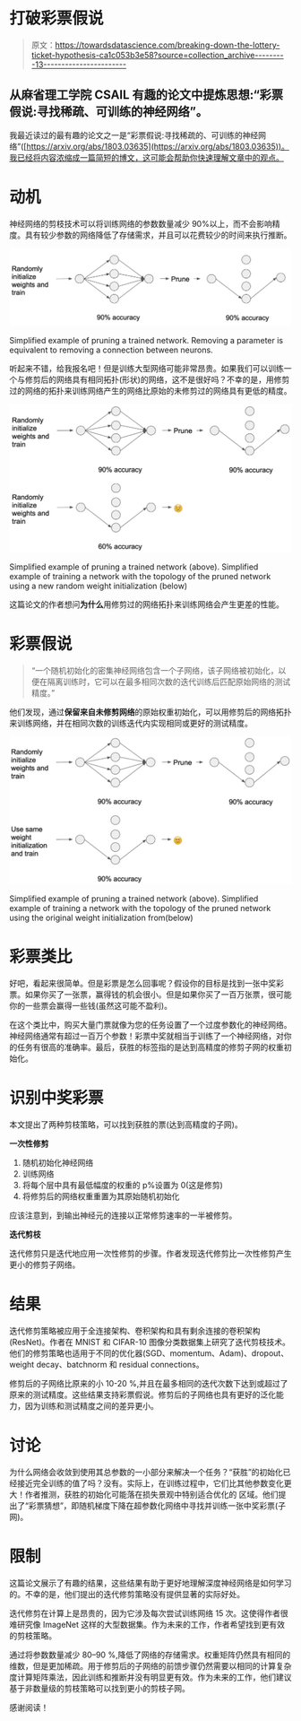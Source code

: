 # 打破彩票假说

> 原文：<https://towardsdatascience.com/breaking-down-the-lottery-ticket-hypothesis-ca1c053b3e58?source=collection_archive---------13----------------------->

## 从麻省理工学院 CSAIL 有趣的论文中提炼思想:“彩票假说:寻找稀疏、可训练的神经网络”。

我最近读过的最有趣的论文之一是“彩票假说:寻找稀疏的、可训练的神经网络”([https://arxiv.org/abs/1803.03635](https://arxiv.org/abs/1803.03635))。我已经将内容浓缩成一篇简短的博文，这可能会帮助你快速理解文章中的观点。

# 动机

神经网络的剪枝技术可以将训练网络的参数数量减少 90%以上，而不会影响精度。具有较少参数的网络降低了存储需求，并且可以花费较少的时间来执行推断。

![](img/6dabbc137736edae14f707ecf150bb4f.png)

Simplified example of pruning a trained network. Removing a parameter is equivalent to removing a connection between neurons.

听起来不错，给我报名吧！但是训练大型网络可能非常昂贵。如果我们可以训练一个与修剪后的网络具有相同拓扑(形状)的网络，这不是很好吗？不幸的是，用修剪过的网络的拓扑来训练网络产生的网络比原始的未修剪过的网络具有更低的精度。

![](img/25ffcbf0ab196bbb5dfb6a6ebaeab373.png)

Simplified example of pruning a trained network (above). Simplified example of training a network with the topology of the pruned network using a new random weight initialization (below)

这篇论文的作者想问**为什么**用修剪过的网络拓扑来训练网络会产生更差的性能。

# 彩票假说

> “一个随机初始化的密集神经网络包含一个子网络，该子网络被初始化，以便在隔离训练时，它可以在最多相同次数的迭代训练后匹配原始网络的测试精度。”

他们发现，通过**保留来自未修剪网络**的原始权重初始化，可以用修剪后的网络拓扑来训练网络，并在相同次数的训练迭代内实现相同或更好的测试精度。

![](img/eb84c19212ab66967126aafb2e8a33e2.png)

Simplified example of pruning a trained network (above). Simplified example of training a network with the topology of the pruned network using the original weight initialization from(below)

# 彩票类比

好吧，看起来很简单。但是彩票是怎么回事呢？假设你的目标是找到一张中奖彩票。如果你买了一张票，赢得钱的机会很小。但是如果你买了一百万张票，很可能你的一些票会赢得一些钱(虽然这可能不盈利)。

在这个类比中，购买大量门票就像为您的任务设置了一个过度参数化的神经网络。神经网络通常有超过一百万个参数！彩票中奖就相当于训练了一个神经网络，对你的任务有很高的准确率。最后，获胜的标签指的是达到高精度的修剪子网的权重初始化。

# 识别中奖彩票

本文提出了两种剪枝策略，可以找到获胜的票(达到高精度的子网)。

**一次性修剪**

1.  随机初始化神经网络
2.  训练网络
3.  将每个层中具有最低幅度的权重的 p%设置为 0(这是修剪)
4.  将修剪后的网络权重重置为其原始随机初始化

应该注意到，到输出神经元的连接以正常修剪速率的一半被修剪。

**迭代剪枝**

迭代修剪只是迭代地应用一次性修剪的步骤。作者发现迭代修剪比一次性修剪产生更小的修剪子网络。

# 结果

迭代修剪策略被应用于全连接架构、卷积架构和具有剩余连接的卷积架构(ResNet)。作者在 MNIST 和 CIFAR-10 图像分类数据集上研究了迭代剪枝技术。他们的修剪策略也适用于不同的优化器(SGD、momentum、Adam)、dropout、weight decay、batchnorm 和 residual connections。

修剪后的子网络比原来的小 10-20 %,并且在最多相同的迭代次数下达到或超过了原来的测试精度。这些结果支持彩票假说。修剪后的子网络也具有更好的泛化能力，因为训练和测试精度之间的差异更小。

# 讨论

为什么网络会收敛到使用其总参数的一小部分来解决一个任务？“获胜”的初始化已经接近完全训练的值了吗？没有。实际上，在训练过程中，它们比其他参数变化更大！作者推测，获胜的初始化可能落在损失景观中特别适合优化的
区域。他们提出了“彩票猜想”，即随机梯度下降在超参数化网络中寻找并训练一张中奖彩票(子网)。

# 限制

这篇论文展示了有趣的结果，这些结果有助于更好地理解深度神经网络是如何学习的。不幸的是，他们提出的迭代修剪策略没有提供显著的实际好处。

迭代修剪在计算上是昂贵的，因为它涉及每次尝试训练网络 15 次。这使得作者很难研究像 ImageNet 这样的大型数据集。作为未来的工作，作者希望找到更有效的剪枝策略。

通过将参数数量减少 80–90 %,降低了网络的存储需求。权重矩阵仍然具有相同的维数，但是更加稀疏。用于修剪后的子网络的前馈步骤仍然需要以相同的计算复杂度计算矩阵乘法，因此训练和推断并没有明显更有效。作为未来的工作，他们建议基于非数量级的剪枝策略可以找到更小的剪枝子网。

感谢阅读！